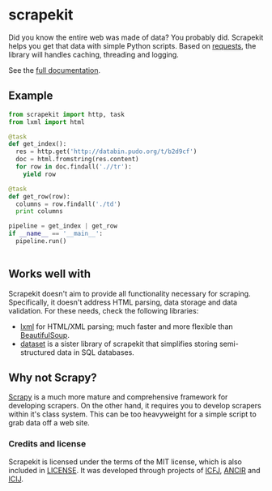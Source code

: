 # scrapekit

Did you know the entire web was made of data? You probably did.
Scrapekit helps you get that data with simple Python scripts. Based on
[requests](http://docs.python-requests.org/), the library will handles
caching, threading and logging.

See the [full documentation](http://scrapekit.readthedocs.org/).

## Example

```python
from scrapekit import http, task
from lxml import html

@task
def get_index():
  res = http.get('http://databin.pudo.org/t/b2d9cf')
  doc = html.fromstring(res.content)
  for row in doc.findall('.//tr'):
    yield row

@task
def get_row(row):
  columns = row.findall('./td')
  print columns

pipeline = get_index | get_row
if __name__ == '__main__':
  pipeline.run()
  
```

## Works well with

Scrapekit doesn't aim to provide all functionality necessary for
scraping. Specifically, it doesn't address HTML parsing, data storage
and data validation. For these needs, check the following libraries:

* [lxml](http://lxml.de/) for HTML/XML parsing; much faster and more 
  flexible than [BeautifulSoup](http://www.crummy.com/software/BeautifulSoup/).
* [dataset](http://dataset.rtfd.org) is a sister library of scrapekit
  that simplifies storing semi-structured data in SQL databases.

## Why not Scrapy?

[Scrapy](http://scrapy.org/) is a much more mature and comprehensive
framework for developing scrapers. On the other hand, it requires you to
develop scrapers within it's class system. This can be too heavyweight
for a simple script to grab data off a web site.

### Credits and license

Scrapekit is licensed under the terms of the MIT license, which is also
included in [LICENSE](LICENSE). It was developed through projects of
[ICFJ](http://icfj.org), [ANCIR](http://investigativecenters.org) and
[ICIJ](http://icij.org).

